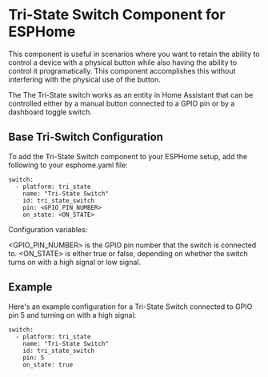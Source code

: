 # Tri-State Switch Component for ESPHome
This component is useful in scenarios where you want to retain the ability to control a device with a physical button while also having the ability to control it programatically.  This component accomplishes this without interfering with the physical use of the button.

The The Tri-State switch works as an entity in Home Assistant that can be controlled either by a manual button connected to a GPIO pin or by a dashboard toggle switch.


## Base Tri-Switch Configuration
To add the Tri-State Switch component to your ESPHome setup, add the following to your esphome.yaml file:

```
switch:
  - platform: tri_state
    name: "Tri-State Switch"
    id: tri_state_switch
    pin: <GPIO_PIN_NUMBER>
    on_state: <ON_STATE>
```

Configuration variables:

<GPIO_PIN_NUMBER> is the GPIO pin number that the switch is connected to.
<ON_STATE> is either true or false, depending on whether the switch turns on with a high signal or low signal.

## Example

Here's an example configuration for a Tri-State Switch connected to GPIO pin 5 and turning on with a high signal:

```
switch:
  - platform: tri_state
    name: "Tri-State Switch"
    id: tri_state_switch
    pin: 5
    on_state: true
```
